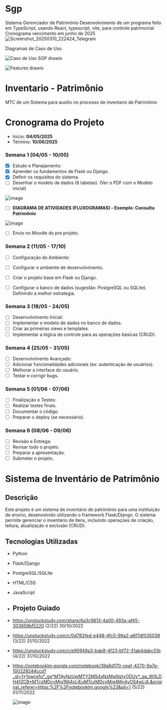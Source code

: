# Sgp
Sistema Gerenciador de Patrimônio
Desenvolvimento de um programa feito em TypeScript, usando React, typescript, vite, para controle patrimonial
Cronograma vencimento em junho de 2025
![Screenshot_20250310_222424_Telegram](https://github.com/user-attachments/assets/2253c27f-397e-4849-8238-f207cb7ae053)


Diagramas de Caso de Uso

![Caso de Uso SGP drawio](https://github.com/user-attachments/assets/ff5820ef-fe10-46ef-911f-aafdc326337e)

![Features drawio](https://github.com/user-attachments/assets/b3bbffa5-ee7a-407d-b4c0-f5f3c0abe65a)

# Inventario  - Patrimônio

MTC de um Sistema para auxilio no processo de inventario de Patrimônio

# Cronograma do Projeto

- Início: <b>04/05/2025</b>
- Término: <b>10/06/2025</b>


### Semana 1 (04/05 - 10/05)
- [x] Estudo e Planejamento:
- [x] Aprender os fundamentos de Flask ou Django. 
- [x] Definir os requisitos do sistema.
- [ ] Desenhar o modelo de dados (6 tabelas). (Ver o PDF com o Modelo inicial)

![image](https://github.com/user-attachments/assets/86f065cc-6650-4fc9-a477-e96802f21cc5)


- [ ] <b>DIAGRAMA DE ATIVIDADES (FLUXOGRAMAS) - Exemplo: Consulta Patrimônio</b>

![image](https://github.com/user-attachments/assets/daf99abc-b4cf-4193-adb4-196cf2ca8eef)

- [ ] Envio no Moodle do pre projeto. 
### Semana 2 (11/05 - 17/10)
- [ ] Configuração do Ambiente:
- [ ] Configurar o ambiente de desenvolvimento.
- [ ] Criar o projeto base em Flask ou Django.
- [ ] Configurar o banco de dados (sugestão: PostgreSQL ou SQLite). Definindo a melhor estrategia.


### Semana 3 (18/05 - 24/05)
- [ ] Desenvolvimento Inicial:
- [ ] Implementar o modelo de dados no banco de dados.
- [ ] Criar as primeiras views e templates.
- [ ] Implementar a lógica de controle para as operações básicas (CRUD).
### Semana 4 (25/05 - 31/05)
- [ ] Desenvolvimento Avançado:
- [ ] Adicionar funcionalidades adicionais (ex: autenticação de usuários).
- [ ] Melhorar a interface do usuário.
- [ ] Testar e corrigir bugs.
### Semana 5 (01/06 - 07/06)
- [ ] Finalização e Testes:
- [ ] Realizar testes finais.
- [ ] Documentar o código.
- [ ] Preparar o deploy (se necessário).
### Semana 6 (08/06 - 09/06)
- [ ] Revisão e Entrega:
- [ ] Revisar todo o projeto.
- [ ] Preparar a apresentação.
- [ ] Submeter o projeto.

# Sistema de Inventário de Patrimônio

## Descrição
Este projeto é um sistema de inventário de patrimônio para uma instituição de ensino, desenvolvido utilizando o framework Flask/Django. O sistema permite gerenciar o inventário de itens, incluindo operações de criação, leitura, atualização e exclusão (CRUD).

## Tecnologias Utilizadas
- Python
- Flask/Django
- PostgreSQL/SQLite
- HTML/CSS
- JavaScript

- ## Projeto Guiado
- https://unstuckstudy.com/share/6a3c9813-4a00-493a-af45-303859bf5220 (2/22) 30/10/2022
- https://unstuckstudy.com/c/0d782fed-e448-4fc5-99a2-a6f7df035039 (3/22) 31/10/2022
- https://unstuckstudy.com/c/e90949a3-bab8-4f23-bf72-31ab4dabc51b (4/22) 31/10/2022
- https://notebooklm.google.com/notebook/39a8d170-ceaf-4270-9a7e-100229244ccd?_gl=1*1swce1u*_ga*MTAyNzUwMTY2MS4xNzMwNzIyODUy*_ga_W0LDH41ZCB*MTczMDcyMjg1Mi4xLjEuMTczMDcyMjg4My4yOS4wLjA.&original_referer=https:%2F%2Fnotebooklm.google%23&pli=1 (5/22) 01/11/2022

  ![image](https://github.com/user-attachments/assets/691ecf95-6754-43f3-92be-e0fc7ff31b61)
